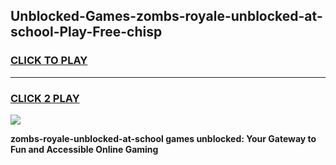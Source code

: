 
## Unblocked-Games-zombs-royale-unblocked-at-school-Play-Free-chisp
<h3>
<a href="https://premium76.site?title=zombs-royale-unblocked-at-school&ref=18A1">CLICK TO PLAY</a></h3>
<hr>

<h3>
<a href="https://premium76.site?title=zombs-royale-unblocked-at-school&ref=18A1">CLICK 2 PLAY</a>
  
</h3>

<a href="https://premium76.site?title=zombs-royale-unblocked-at-school&ref=18A1"><img src="https://clearcache.store/games.png"></a>


**zombs-royale-unblocked-at-school games unblocked: Your Gateway to Fun and Accessible Online Gaming**
